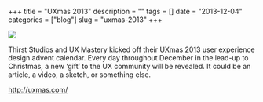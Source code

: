 +++
title = "UXmas 2013"
description = ""
tags = []
date = "2013-12-04"
categories = ["blog"]
slug = "uxmas-2013"
+++



  <div class="notebook-screenshot"><a href="http://uxmas.com/"><img src="//konigi.com/media/bluga/wt529fd1f862a70_large.jpg"/></a></div><p>Thirst Studios and UX Mastery kicked off their <a href="http://uxmas.com/">UXmas 2013</a> user experience design advent calendar. Every day throughout December in the lead-up to Christmas, a new ‘gift’ to the UX community will be revealed. It could be an article, a video, a sketch, or something else.</p>

    
  <a href="http://uxmas.com/">http://uxmas.com/</a>
